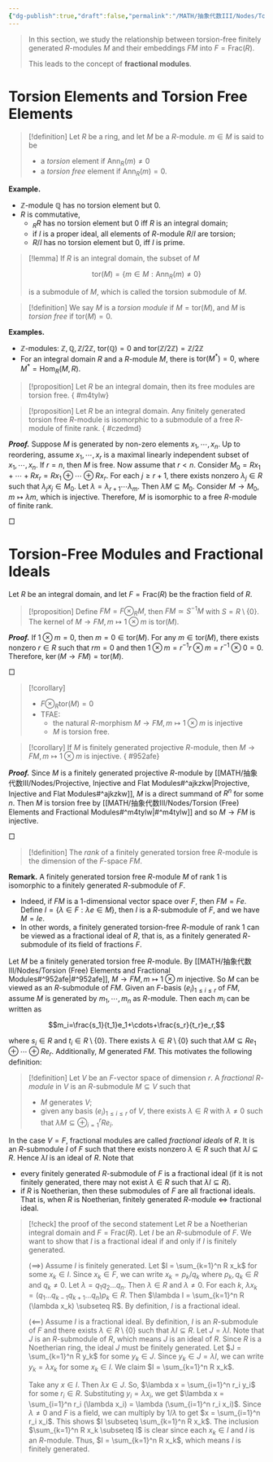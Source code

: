 ```yaml
---
{"dg-publish":true,"draft":false,"permalink":"/MATH/抽象代数III/Nodes/Torsion (Free) Elements and Fractional Modules/","dgPassFrontmatter":true}
---
```



> In this section, we study the relationship between torsion-free finitely generated $R$-modules $M$ and their embeddings $FM$ into $F = \mathrm{Frac}(R)$. 
> 
> This leads to the concept of **fractional modules**.

# Torsion Elements and Torsion Free Elements

> [!definition]
> Let $R$ be a ring, and let $M$ be a $R$-module. $m\in M$ is said to be 
> - a *torsion* element if $\mathrm{Ann}_R(m)\neq 0$
> - a *torsion free* element if $\mathrm{Ann}_R(m)=0$. 


**Example.** 
- $\mathbb{Z}$-module $\mathbb{Q}$ has no torsion element but $0$. 
- $R$ is commutative,
	- ${}_R R$ has no torsion element but $0$ iff $R$ is an integral domain;
	- if $I$ is a proper ideal, all elements of $R$-module $R/I$ are torsion;
	- $R/I$ has no torsion element but $0$, iff $I$ is prime. 


> [!lemma]
> If $R$ is an integral domain, the subset of $M$ 
> 
> $$\mathrm{tor}(M)=\{m\in M:\mathrm{Ann} _R(m)\neq 0\}$$
> 
> is a submodule of $M$, which is called the torsion submodule of $M$. 

> [!definition]
> We say $M$ is a *torsion module* if $M=\mathrm{tor}(M)$, and $M$ is *torsion free* if $\mathrm{tor}(M)=0$. 

**Examples.** 
- $\mathbb{Z}$-modules: $\mathbb{Z},\mathbb{Q},\mathbb{Z}/2\mathbb{Z}$, $\mathrm{tor}(\mathbb{Q})=0$ and $\mathrm{tor}(\mathbb{Z}/2\mathbb{Z})=\mathbb{Z}/2\mathbb{Z}$
- For an integral domain $R$ and a $R$-module $M$, there is $\mathrm{tor}(M^*)=0$, where $M^*=\mathrm{Hom}_R(M,R)$.

> [!proposition]
> Let $R$ be an integral domain, then its free modules are torsion free. 
{ #m4tylw}



> [!proposition]
> Let $R$ be an integral domain. Any finitely generated torsion free $R$-module is isomorphic to a submodule of a free $R$-module of finite rank.
{ #czedmd}


**_Proof._**
Suppose $M$ is generated by non-zero elements $x_1,\cdots,x_n$. Up to reordering, assume $x_1,\cdots,x_r$ is a maximal linearly independent subset of $x_1,\cdots,x_n$. If $r=n$, then $M$ is free. Now assume that $r<n$. Consider $M_0=Rx_1+\cdots+Rx_r=Rx_1\oplus\cdots\oplus Rx_r$. For each $j\geqslant r+1$, there exists nonzero $\lambda_j\in R$ such that $\lambda_jx_j\in M_0$. Let $\lambda=\lambda_{r+1}\cdots\lambda_m$. Then $\lambda M\subseteq M_0$. Consider $M\to M_0,m\mapsto \lambda m$, which is injective. Therefore, $M$ is isomorphic to a free $R$-module of finite rank.
<p align="left">□</p>


# Torsion-Free Modules and Fractional Ideals

Let $R$ be an integral domain, and let $F=\mathrm{Frac}(R)$ be the fraction field of $R$. 

> [!proposition]
> Define $FM=F\otimes_R M$, then $FM\simeq S^{-1}M$ with $S=R\setminus\{0\}$. The kernel of $M\to FM,m\mapsto 1\otimes m$ is $\mathrm{tor}(M)$. 

**_Proof._**
If $1\otimes m=0$, then $m=0\in \mathrm{tor}(M)$. For any $m\in \mathrm{tor}(M)$, there exists nonzero $r\in R$ such that $rm=0$ and then $1\otimes m=r^{-1}r\otimes m=r^{-1}\otimes 0=0$. Therefore, $\ker(M\to FM)=\mathrm{tor}(M)$. 
<p align="left">□</p>


> [!corollary]
> - $F\otimes_R \mathrm{tor}(M)=0$
> - TFAE:
>     - the natural $R$-morphism $M\to FM,m\mapsto 1\otimes m$ is injective
>     - $M$ is torsion free.

> [!corollary]
> If $M$ is finitely generated projective $R$-module, then $M\to FM,m\mapsto 1\otimes m$ is injective.
{ #952afe}


**_Proof._**
Since $M$ is a finitely generated projective $R$-module by [[MATH/抽象代数III/Nodes/Projective, Injective and Flat Modules#^ajkzkw\|Projective, Injective and Flat Modules#^ajkzkw]], $M$ is a direct summand of $R^n$ for some $n$. Then $M$ is torsion free by [[MATH/抽象代数III/Nodes/Torsion (Free) Elements and Fractional Modules#^m4tylw\|#^m4tylw]] and so $M\to FM$ is injective. 
<p align="left">□</p>


> [!definition]
> The *rank* of a finitely generated torsion free $R$-module is the dimension of the $F$-space $FM$. 

**Remark.** A finitely generated torsion free $R$-module $M$ of rank $1$ is isomorphic to a finitely generated $R$-submodule of $F$. 
- Indeed, if $FM$ is a $1$-dimensional vector space over $F$, then $FM=Fe$. Define $I=\{\lambda\in F:\lambda e\in M\}$, then $I$ is a $R$-submodule of $F$, and we have $M=Ie$. 
- In other words, a finitely generated torsion-free $R$-module of rank $1$ can be viewed as a fractional ideal of $R$, that is, as a finitely generated $R$-submodule of its field of fractions $F$.

Let $M$ be a finitely generated torsion free $R$-module. By [[MATH/抽象代数III/Nodes/Torsion (Free) Elements and Fractional Modules#^952afe\|#^952afe]], $M\to FM,m\mapsto 1\otimes m$ injective. So $M$ can be viewed as an $R$-submodule of $FM$. Given an $F$-basis $(e_i)_{1\leqslant i\leqslant r}$ of $FM$, assume $M$ is generated by $m_1,\cdots,m_n$ as $R$-module. Then each $m_i$ can be written as

$$m_i=\frac{s_1}{t_1}e_1+\cdots+\frac{s_r}{t_r}e_r,$$

where $s_i\in R$ and $t_i\in R\setminus \{0\}$. There exists $\lambda\in R\setminus\{0\}$ such that $\lambda M\subseteq Re_1\oplus\cdots\oplus R e_r$. Additionally, $M$ generated $FM$. This motivates the following definition:

> [!definition]
> Let $V$ be an $F$-vector space of dimension $r$. A *fractional $R$-module* in $V$ is an $R$-submodule $M\subseteq V$ such that
> - $M$ generates $V$;
> - given any basis $(e_i)_{1\leqslant i\leqslant r}$ of $V$, there exists $\lambda\in R$ with $\lambda\neq 0$ such that $\lambda M\subseteq \oplus_{i=1}^r Re_i$. 

In the case $V=F$, fractional modules are called *fractional ideals* of $R$. It is an $R$-submodule $I$ of $F$ such that there exists nonzero $\lambda\in R$ such that $\lambda I\subseteq R$. Hence $\lambda I$ is an ideal of $R$. Note that
- every finitely generated $R$-submodule of $F$ is a fractional ideal (if it is not finitely generated, there may not exist $\lambda \in R$ such that $\lambda I\subseteq R$). 
- if $R$ is Noetherian, then these submodules of $F$ are all fractional ideals. That is, when $R$ is Noetherian, finitely generated $R$-module $\iff$ fractional ideal.

> [!check] the proof of the second statement
> Let $R$ be a Noetherian integral domain and $F = \mathrm{Frac}(R)$. Let $I$ be an $R$-submodule of $F$. We want to show that $I$ is a fractional ideal if and only if $I$ is finitely generated.
> 
> ($\implies$) Assume $I$ is finitely generated. Let $I = \sum_{k=1}^n R x_k$ for some $x_k \in I$. Since $x_k \in F$, we can write $x_k = p_k / q_k$ where $p_k, q_k \in R$ and $q_k \neq 0$. Let $\lambda = q_1 q_2 \dots q_n$. Then $\lambda \in R$ and $\lambda \neq 0$. For each $k$, $\lambda x_k = (q_1 \dots q_{k-1} q_{k+1} \dots q_n) p_k \in R$. Then $\lambda I = \sum_{k=1}^n R (\lambda x_k) \subseteq R$. By definition, $I$ is a fractional ideal.
> 
> ($\impliedby$) Assume $I$ is a fractional ideal. By definition, $I$ is an $R$-submodule of $F$ and there exists $\lambda \in R \setminus \{0\}$ such that $\lambda I \subseteq R$. Let $J = \lambda I$. Note that $J$ is an $R$-submodule of $R$, which means $J$ is an ideal of $R$. Since $R$ is a Noetherian ring, the ideal $J$ must be finitely generated. Let $J = \sum_{k=1}^n R y_k$ for some $y_k \in J$. Since $y_k \in J = \lambda I$, we can write $y_k = \lambda x_k$ for some $x_k \in I$. We claim $I = \sum_{k=1}^n R x_k$.
> 
> Take any $x \in I$. Then $\lambda x \in J$. So, $\lambda x = \sum_{i=1}^n r_i y_i$ for some $r_i \in R$. Substituting $y_i = \lambda x_i$, we get $\lambda x = \sum_{i=1}^n r_i (\lambda x_i) = \lambda (\sum_{i=1}^n r_i x_i)$. Since $\lambda \neq 0$ and $F$ is a field, we can multiply by $1/\lambda$ to get $x = \sum_{i=1}^n r_i x_i$. This shows $I \subseteq \sum_{k=1}^n R x_k$. The inclusion $\sum_{k=1}^n R x_k \subseteq I$ is clear since each $x_k \in I$ and $I$ is an $R$-module. Thus, $I = \sum_{k=1}^n R x_k$, which means $I$ is finitely generated.
> 



